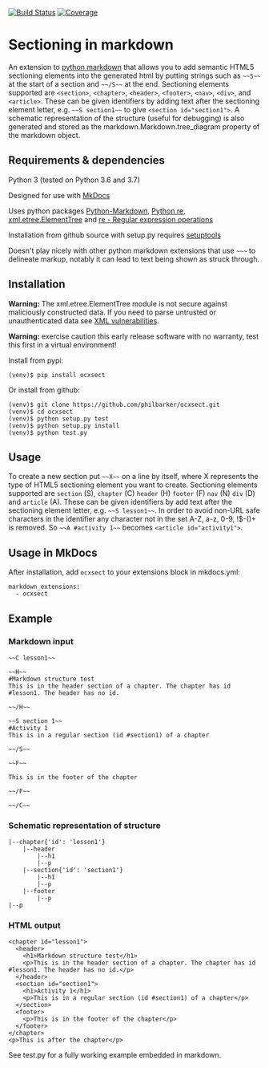 [![Build Status](https://travis-ci.org/philbarker/ocxsect.svg?branch=master)](https://travis-ci.org/philbarker/ocxsect)
[![Coverage](https://codecov.io/gh/philbarker/ocxsect/branch/master/graph/badge.svg)](https://codecov.io/gh/philbarker/ocxsect/)

# Sectioning in markdown
An extension to [python markdown](https://python-markdown.github.io/) that allows you to add semantic HTML5 sectioning elements into the generated html by putting strings such as `~~S~~` at the start of a section and `~~/S~~` at the end. Sectioning elements supported are `<section>`, `<chapter>`, `<header>`, `<footer>`, `<nav>`, `<div>`, and `<article>`. These can be given identifiers by adding text after the sectioning element letter, e.g. `~~S section1~~` to give `<section id="section1">`. A schematic representation of the structure (useful for debugging) is also generated and stored as the markdown.Markdown.tree_diagram property of the markdown object.

## Requirements & dependencies
Python 3 (tested on Python 3.6 and 3.7)

Designed for use with [MkDocs](https://www.mkdocs.org/#installation)

Uses python packages [Python-Markdown](https://python-markdown.github.io/install/), [Python re](https://docs.python.org/3/library/re.html), [xml.etree.ElementTree](https://docs.python.org/3.7/library/xml.etree.elementtree.html) and [re - Regular expression operations](https://docs.python.org/3/library/re.html)

Installation from github source with setup.py requires [setuptools](https://setuptools.readthedocs.io/en/latest/setuptools.html#installing-setuptools)

Doesn't play nicely with other python markdown extensions that use `~~~` to delineate markup, notably it can lead to text being shown as struck through.

## Installation
__Warning:__  The xml.etree.ElementTree module is not secure against maliciously constructed data. If you need to parse untrusted or unauthenticated data see [XML vulnerabilities](https://docs.python.org/3.7/library/xml.html#xml-vulnerabilities).

__Warning:__ exercise caution this early release software with no warranty, test this first in a virtual environment!

Install from pypi:
```
(venv)$ pip install ocxsect
```

Or install from github:
```
(venv)$ git clone https://github.com/philbarker/ocxsect.git
(venv)$ cd ocxsect
(venv)$ python setup.py test
(venv)$ python setup.py install
(venv)$ python test.py
```

## Usage
To create a new section put `~~X~~` on a line by itself, where X represents the type of HTML5 sectioning element you want to create. Sectioning elements supported are `section` (S), `chapter` (C) `header` (H) `footer` (F) `nav` (N) `div` (D) and `article` (A). These can be given identifiers by add text after the sectioning element letter, e.g. `~~S lesson1~~`. In order to avoid non-URL safe characters in the identifier any character not in the set A-Z, a-z, 0-9, !$-()+ is removed. So `~~A #activity 1~~` becomes `<article id="activity1">`.  

## Usage in MkDocs
After installation, add `ocxsect` to your extensions block in mkdocs.yml:
```
markdown_extensions:
  - ocxsect
```

## Example

### Markdown input

```
~~C lesson1~~

~~H~~
#Markdown structure test
This is in the header section of a chapter. The chapter has id #lesson1. The header has no id.

~~/H~~

~~S section 1~~
#Activity 1
This is in a regular section (id #section1) of a chapter

~~/S~~

~~F~~

This is in the footer of the chapter

~~/F~~

~~/C~~
```

### Schematic representation of structure

```
|--chapter{'id': 'lesson1'}
    |--header
        |--h1
        |--p
    |--section{'id': 'section1'}
        |--h1
        |--p
    |--footer
        |--p
|--p
```

### HTML output

```
<chapter id="lesson1">
  <header>
    <h1>Markdown structure test</h1>
    <p>This is in the header section of a chapter. The chapter has id #lesson1. The header has no id.</p>
  </header>
  <section id="section1">
    <h1>Activity 1</h1>
    <p>This is in a regular section (id #section1) of a chapter</p>
  </section>
  <footer>
    <p>This is in the footer of the chapter</p>
  </footer>
</chapter>
<p>This is after the chapter</p>
```

See test.py for a fully working example embedded in markdown.
